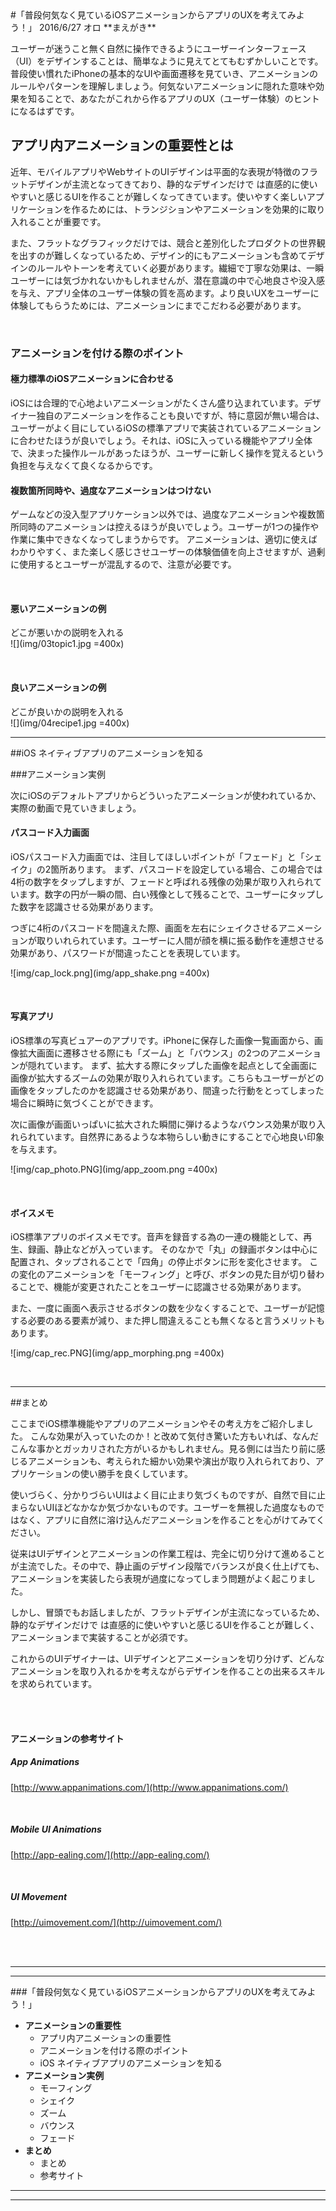 <link rel="stylesheet" href="css/style.css">
#「普段何気なく見ているiOSアニメーションからアプリのUXを考えてみよう！」
2016/6/27 オロ   
**まえがき**  

ユーザーが迷うこと無く自然に操作できるようにユーザーインターフェース（UI）をデザインすることは、簡単なように見えてとてもむずかしいことです。普段使い慣れたiPhoneの基本的なUIや画面遷移を見ていき、アニメーションのルールやパターンを理解しましょう。何気ないアニメーションに隠れた意味や効果を知ることで、あなたがこれから作るアプリのUX（ユーザー体験）のヒントになるはずです。


## アプリ内アニメーションの重要性とは

近年、モバイルアプリやWebサイトのUIデザインは平面的な表現が特徴のフラットデザインが主流となってきており、静的なデザインだけで は直感的に使いやすいと感じるUIを作ることが難しくなってきています。使いやすく楽しいアプリケーションを作るためには、トランジションやアニメーションを効果的に取り入れることが重要です。

また、フラットなグラフィックだけでは、競合と差別化したプロダクトの世界観を出すのが難しくなっているため、デザイン的にもアニメーションも含めてデザインのルールやトーンを考えていく必要があります。繊細で丁寧な効果は、一瞬ユーザーには気づかれないかもしれませんが、潜在意識の中で心地良さや没入感を与え、アプリ全体のユーザー体験の質を高めます。より良いUXをユーザーに体験してもらうためには、アニメーションにまでこだわる必要があります。

<br>### アニメーションを付ける際のポイント

#### 極力標準のiOSアニメーションに合わせる
iOSには合理的で心地よいアニメーションがたくさん盛り込まれています。デザイナー独自のアニメーションを作ることも良いですが、特に意図が無い場合は、 ユーザーがよく目にしているiOSの標準アプリで実装されているアニメーションに合わせたほうが良いでしょう。それは、iOSに入っている機能やアプリ全体で、決まった操作ルールがあったほうが、ユーザーに新しく操作を覚えるという負担を与えなくて良くなるからです。

#### 複数箇所同時や、過度なアニメーションはつけない
ゲームなどの没入型アプリケーション以外では、過度なアニメーションや複数箇所同時のアニメーションは控えるほうが良いでしょう。ユーザーが1つの操作や作業に集中できなくなってしまうからです。
アニメーションは、適切に使えばわかりやすく、また楽しく感じさせユーザーの体験価値を向上させますが、過剰に使用するとユーザーが混乱するので、注意が必要です。

<br>

#### 悪いアニメーションの例
どこが悪いかの説明を入れる    
![](img/03topic1.jpg =400x)

<br>#### 良いアニメーションの例どこが良いかの説明を入れる    ![](img/04recipe1.jpg =400x)---


##iOS ネイティブアプリのアニメーションを知る

###アニメーション実例

次にiOSのデフォルトアプリからどういったアニメーションが使われているか、実際の動画で見ていきましょう。



#### パスコード入力画面

iOSパスコード入力画面では、注目してほしいポイントが「フェード」と「シェイク」の2箇所あります。
まず、パスコードを設定している場合、この場合では4桁の数字をタップしますが、フェードと呼ばれる残像の効果が取り入れられています。数字の円が一瞬の間、白い残像として残ることで、ユーザーにタップした数字を認識させる効果があります。

つぎに4桁のパスコードを間違えた際、画面を左右にシェイクさせるアニメーションが取りいれられています。ユーザーに人間が顔を横に振る動作を連想させる効果があり、パスワードが間違ったことを表現しています。

![img/cap_lock.png](img/app_shake.png =400x)

&nbsp;
&nbsp;

#### 写真アプリ

iOS標準の写真ビュアーのアプリです。iPhoneに保存した画像一覧画面から、画像拡大画面に遷移させる際にも「ズーム」と「バウンス」の2つのアニメーションが隠れています。
まず、拡大する際にタップした画像を起点として全画面に画像が拡大するズームの効果が取り入れられています。こちらもユーザーがどの画像をタップしたのかを認識させる効果があり、間違った行動をとってしまった場合に瞬時に気づくことができます。

次に画像が画面いっぱいに拡大された瞬間に弾けるようなバウンス効果が取り入れられています。自然界にあるような本物らしい動きにすることで心地良い印象を与えます。

![img/cap_photo.PNG](img/app_zoom.png =400x)

&nbsp;
&nbsp;

#### ボイスメモ

iOS標準アプリのボイスメモです。音声を録音する為の一連の機能として、再生、録画、静止などが入っています。
そのなかで「丸」の録画ボタンは中心に配置され、タップされることで「四角」の停止ボタンに形を変化させます。
この変化のアニメーションを「モーフィング」と呼び、ボタンの見た目が切り替わることで、機能が変更されたことをユーザーに認識させる効果があります。

また、一度に画面へ表示させるボタンの数を少なくすることで、ユーザーが記憶する必要のある要素が減り、また押し間違えることも無くなると言うメリットもあります。

![img/cap_rec.PNG](img/app_morphing.png =400x)

&nbsp;
&nbsp;---
##まとめ

ここまでiOS標準機能やアプリのアニメーションやその考え方をご紹介しました。
こんな効果が入っていたのか！と改めて気付き驚いた方もいれば、なんだこんな事かとガッカリされた方がいるかもしれません。見る側には当たり前に感じるアニメーションも、考えられた細かい効果や演出が取り入れられており、アプリケーションの使い勝手を良くしています。

使いづらく、分かりづらいUIはよく目に止まり気づくものですが、自然で目に止まらないUIほどなかなか気づかないものです。ユーザーを無視した過度なものではなく、アプリに自然に溶け込んだアニメーションを作ることを心がけてみてください。

従来はUIデザインとアニメーションの作業工程は、完全に切り分けて進めることが主流でした。その中で、静止画のデザイン段階でバランスが良く仕上げても、アニメーションを実装したら表現が過度になってしまう問題がよく起こりました。

しかし、冒頭でもお話しましたが、フラットデザインが主流になっているため、静的なデザインだけで は直感的に使いやすいと感じるUIを作ることが難しく、アニメーションまで実装することが必須です。

これからのUIデザイナーは、UIデザインとアニメーションを切り分けず、どんなアニメーションを取り入れるかを考えながらデザインを作ることの出来るスキルを求められています。
<br><br>#### アニメーションの参考サイト

##### App Animations
[http://www.appanimations.com/](http://www.appanimations.com/)

<br>
##### Mobile UI Animations
[http://app-ealing.com/](http://app-ealing.com/)

<br>

##### UI Movement
[http://uimovement.com/](http://uimovement.com/)


<!--モバイルAppのクールなUIインタラクション作例を、動画で紹介するデザインギャラリー。作例によってiOS AppだったりAndroid Appだったりします。動画なので動きを含めて閲覧できるのがイイです。App制作時の動きの考察やネタ探しに使えそうです。  
[https://uiinteractions.com/](https://uiinteractions.com/)--><br><br>------
###「普段何気なく見ているiOSアニメーションからアプリのUXを考えてみよう！」
<!--「普段何気なく見ているモバイルAPPのアニメーションからUXを考えてみよう！」-->

- **アニメーションの重要性**
	- アプリ内アニメーションの重要性
	- アニメーションを付ける際のポイント
	- iOS ネイティブアプリのアニメーションを知る	
- **アニメーション実例**
	- モーフィング
	- シェイク
	- ズーム
	- バウンス
	- フェード	
- **まとめ**
	- まとめ
	- 参考サイト

---

---